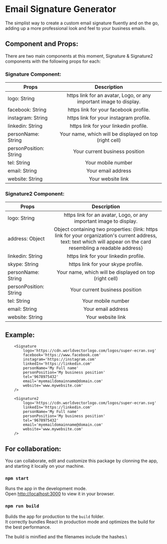 # Email Signature Generator

The simplist way to create a custom email signature fluently and on the go, adding up a more professional look and feel to your business emails.

## Component and Props:

There are two main components at this moment, Signature & Signature2 components with the following props for each:

### Signature Component:

| Props                  |                            Description                             |
| ---------------------- | :----------------------------------------------------------------: |
| logo: String           | https link for an avatar, Logo, or any important image to display. |
| facebook: String       |               https link for your facebook profile.                |
| instagram: String      |               https link for your instagram profile.               |
| linkedin: String       |               https link for your linkedin profile.                |
| personName: String     |       Your name, which will be displayed on top (right cell)       |
| personPosition: String |                   Your current business position                   |
| tel: String            |                         Your mobile number                         |
| email: String          |                         Your email address                         |
| website: String        |                         Your website link                          |

### Signature2 Component:

| Props                  |                                                                             Description                                                                              |
| ---------------------- | :------------------------------------------------------------------------------------------------------------------------------------------------------------------: |
| logo: String           |                                                  https link for an avatar, Logo, or any important image to display.                                                  |
| address: Object        | Object containing two properties: {link: https link for your organization's current address, text: text which will appear on the card resembling a readable address} |
| linkedin: String       |                                                                https link for your linkedin profile.                                                                 |
| skype: String          |                                                                  https link for your skype profile.                                                                  |
| personName: String     |                                                        Your name, which will be displayed on top (right cell)                                                        |
| personPosition: String |                                                                    Your current business position                                                                    |
| tel: String            |                                                                          Your mobile number                                                                          |
| email: String          |                                                                          Your email address                                                                          |
| website: String        |                                                                          Your website link                                                                           |

## Example:

```
	<Signature
		logo='https://cdn.worldvectorlogo.com/logos/super-ecran.svg'
		facebook='https://www.facebook.com'
		instagram='https://instagram.com'
		linkedIn='https://linkedin.com'
		personName='My Full name'
		personPosition='My business position'
		tel='9678975432'
		email='myemaildomainname@domain.com'
		website='www.mywebsite.com'
	/>

	<Signature2
		logo='https://cdn.worldvectorlogo.com/logos/super-ecran.svg'
		linkedIn='https://linkedin.com'
		personName='My Full name'
		personPosition='My business position'
		tel='9678975432'
		email='myemaildomainname@domain.com'
		website='www.mywebsite.com'
	/>
```

## For collaboration:

You can collaborate, edit and customize this package by clonning the app, and starting it locally on your machine.

### `npm start`

Runs the app in the development mode.\
Open [http://localhost:3000](http://localhost:3000) to view it in your browser.

### `npm run build`

Builds the app for production to the `build` folder.\
It correctly bundles React in production mode and optimizes the build for the best performance.

The build is minified and the filenames include the hashes.\
